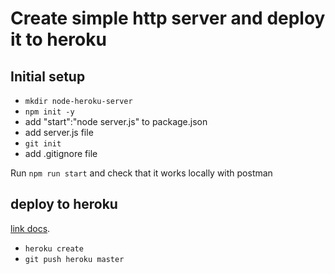 # Create simple http server and deploy it to heroku
## Initial setup
* `mkdir node-heroku-server`
* `npm init -y`
* add "start":"node server.js" to package.json
* add server.js file
* `git init`
* add .gitignore file

Run `npm run start` and check that it works locally with postman

## deploy to heroku
[link docs](https://www.heroku.com/nodejs).

* `heroku create`
* `git push heroku master`
